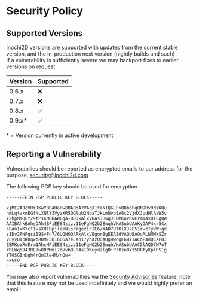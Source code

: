 # Security Policy

## Supported Versions

Inochi2D versions are supported with updates from the current stable version, and the in-production next version (nightly builds and such)  
If a vulnerability is sufficiently severe we may backport fixes to earlier versions on request.

| Version | Supported          |
| ------- | ------------------ |
| 0.6.x   | :x:                |
| 0.7.x   | :x:                |
| 0.8.x   | :white_check_mark: |
| 0.9.x*  | :white_check_mark: |

\* = Version currently in active development

## Reporting a Vulnerability

Vulnerabilies should be reported as encrypted emails to our address for the purpose, security@inochi2d.com

The following PGP key should be used for encryption
```
-----BEGIN PGP PUBLIC KEY BLOCK-----
 
xjMEZAJcVRYJKwYBBAHaRw8BAQdA7VAqX1faN1QGLFv08bbPqQN9Rv9dYKQu
hmLqtakmEGfNLXNlY3VyaXR5QGlub2NoaTJkLmNvbSA8c2VjdXJpdHlAaW5v
Y2hpMmQuY29tPsKMBBAWCgA+BQJkAlxVBAsJBwgJEBMKoVRwErm1AxUICgQW
AAIBAhkBAhsDAh4BFiEES4zizv11eFgNQ2b2EwqhVHASubUAAKyGAP4xr5Cx
sBAnIxKYcTIvsXHFBpjlaeNisdegezinIE6/XAD7BTOlXJ7E51rvzTyVW+gd
sIDv2PNPqsiS9S+Fn7/6UQHOOARkAlxVEgorBgEEAZdVAQUBAQdALNMMkSZr
VuyvQIpK0qwbROME5Q16O6a7eJan17yhazQDAQgHwngEGBYIACoFAmQCXFUJ
EBMKoVRwErm1AhsMFiEES4zizv11eFgNQ2b2EwqhVHASubUAAC5lAQDfM7oT
rRLWq5943RE7wORPMmi7qVvbOLR4sI0KuydZlgD+PZ0zu8Yf5D8tyKplRS1g
YTGSGInbgh4rQnXle4M/nQw=
=xGFO
-----END PGP PUBLIC KEY BLOCK-----
```

You may also report vulnerabilties via the [Security Advisories](https://github.com/Inochi2D/inochi2d/security/advisories/new) feature, note that this feature may not be used indefinitely and we would highly prefer an email!

